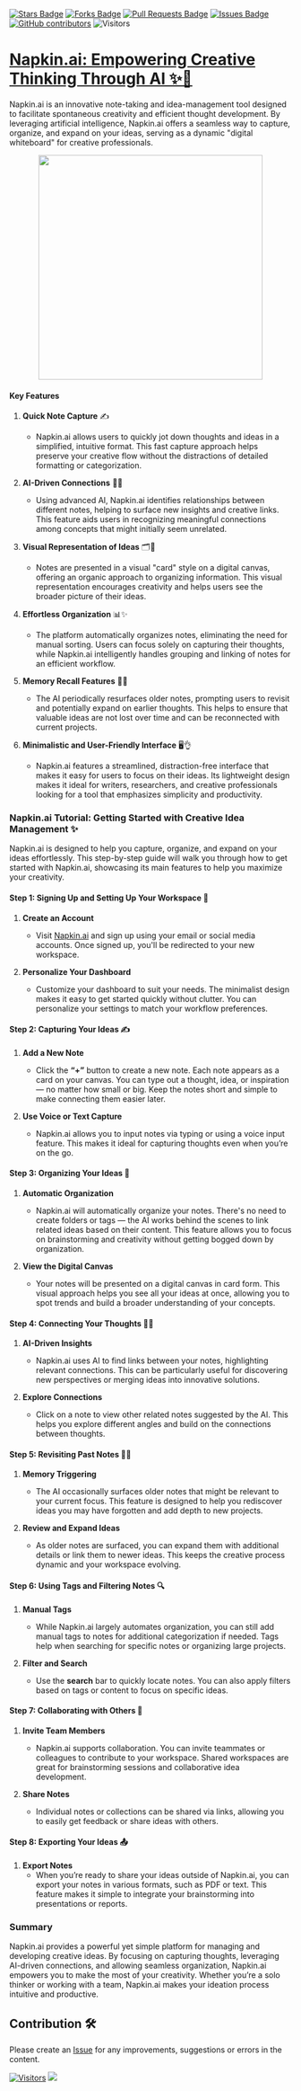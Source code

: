<a href="https://github.com/drshahizan/Generative-AI-Playground/stargazers"><img src="https://img.shields.io/github/stars/drshahizan/Generative-AI-Playground" alt="Stars Badge"/></a>
<a href="https://github.com/drshahizan/Generative-AI-Playground/network/members"><img src="https://img.shields.io/github/forks/drshahizan/Generative-AI-Playground" alt="Forks Badge"/></a>
<a href="https://github.com/drshahizan/Generative-AI-Playground/pulls"><img src="https://img.shields.io/github/issues-pr/drshahizan/Generative-AI-Playground" alt="Pull Requests Badge"/></a>
<a href="https://github.com/drshahizan/Generative-AI-Playground"><img src="https://img.shields.io/github/issues/drshahizan/Generative-AI-Playground" alt="Issues Badge"/></a>
<a href="https://github.com/drshahizan/Generative-AI-Playground/graphs/contributors"><img alt="GitHub contributors" src="https://img.shields.io/github/contributors/drshahizan/Generative-AI-Playground?color=2b9348"></a>
![Visitors](https://api.visitorbadge.io/api/visitors?path=https%3A%2F%2Fgithub.com%2Fdrshahizan%2Fai-tools&labelColor=%23d9e3f0&countColor=%23697689&style=flat)

# [Napkin.ai: Empowering Creative Thinking Through AI ✨📝](https://www.napkin.ai/)

Napkin.ai is an innovative note-taking and idea-management tool designed to facilitate spontaneous creativity and efficient thought development. By leveraging artificial intelligence, Napkin.ai offers a seamless way to capture, organize, and expand on your ideas, serving as a dynamic "digital whiteboard" for creative professionals.

<p align="center">
 <img src="https://miro.medium.com/v2/resize:fit:1400/format:webp/1*tMv1aDafvnz8ZUl_caHdCw.png"  height="400">
</p>

#### Key Features

1. **Quick Note Capture** ✍️
   - Napkin.ai allows users to quickly jot down thoughts and ideas in a simplified, intuitive format. This fast capture approach helps preserve your creative flow without the distractions of detailed formatting or categorization.

2. **AI-Driven Connections** 🤖🔗
   - Using advanced AI, Napkin.ai identifies relationships between different notes, helping to surface new insights and creative links. This feature aids users in recognizing meaningful connections among concepts that might initially seem unrelated.

3. **Visual Representation of Ideas** 🗂️🧠
   - Notes are presented in a visual "card" style on a digital canvas, offering an organic approach to organizing information. This visual representation encourages creativity and helps users see the broader picture of their ideas.

4. **Effortless Organization** 📊✨
   - The platform automatically organizes notes, eliminating the need for manual sorting. Users can focus solely on capturing their thoughts, while Napkin.ai intelligently handles grouping and linking of notes for an efficient workflow.

5. **Memory Recall Features** 🔄💡
   - The AI periodically resurfaces older notes, prompting users to revisit and potentially expand on earlier thoughts. This helps to ensure that valuable ideas are not lost over time and can be reconnected with current projects.

6. **Minimalistic and User-Friendly Interface** 🖥️👌
   - Napkin.ai features a streamlined, distraction-free interface that makes it easy for users to focus on their ideas. Its lightweight design makes it ideal for writers, researchers, and creative professionals looking for a tool that emphasizes simplicity and productivity.


### Napkin.ai Tutorial: Getting Started with Creative Idea Management ✨

Napkin.ai is designed to help you capture, organize, and expand on your ideas effortlessly. This step-by-step guide will walk you through how to get started with Napkin.ai, showcasing its main features to help you maximize your creativity.

#### Step 1: Signing Up and Setting Up Your Workspace 📝

1. **Create an Account** 
   - Visit [Napkin.ai](https://napkin.ai) and sign up using your email or social media accounts. Once signed up, you'll be redirected to your new workspace.

2. **Personalize Your Dashboard** 
   - Customize your dashboard to suit your needs. The minimalist design makes it easy to get started quickly without clutter. You can personalize your settings to match your workflow preferences.

#### Step 2: Capturing Your Ideas ✍️

1. **Add a New Note** 
   - Click the **“+”** button to create a new note. Each note appears as a card on your canvas. You can type out a thought, idea, or inspiration — no matter how small or big. Keep the notes short and simple to make connecting them easier later.

2. **Use Voice or Text Capture** 
   - Napkin.ai allows you to input notes via typing or using a voice input feature. This makes it ideal for capturing thoughts even when you’re on the go.

#### Step 3: Organizing Your Ideas 📂

1. **Automatic Organization** 
   - Napkin.ai will automatically organize your notes. There's no need to create folders or tags — the AI works behind the scenes to link related ideas based on their content. This feature allows you to focus on brainstorming and creativity without getting bogged down by organization.

2. **View the Digital Canvas** 
   - Your notes will be presented on a digital canvas in card form. This visual approach helps you see all your ideas at once, allowing you to spot trends and build a broader understanding of your concepts.

#### Step 4: Connecting Your Thoughts 🤖🔗

1. **AI-Driven Insights** 
   - Napkin.ai uses AI to find links between your notes, highlighting relevant connections. This can be particularly useful for discovering new perspectives or merging ideas into innovative solutions.

2. **Explore Connections** 
   - Click on a note to view other related notes suggested by the AI. This helps you explore different angles and build on the connections between thoughts.

#### Step 5: Revisiting Past Notes 🔄💡

1. **Memory Triggering** 
   - The AI occasionally surfaces older notes that might be relevant to your current focus. This feature is designed to help you rediscover ideas you may have forgotten and add depth to new projects.

2. **Review and Expand Ideas** 
   - As older notes are surfaced, you can expand them with additional details or link them to newer ideas. This keeps the creative process dynamic and your workspace evolving.

#### Step 6: Using Tags and Filtering Notes 🔍

1. **Manual Tags** 
   - While Napkin.ai largely automates organization, you can still add manual tags to notes for additional categorization if needed. Tags help when searching for specific notes or organizing large projects.

2. **Filter and Search** 
   - Use the **search** bar to quickly locate notes. You can also apply filters based on tags or content to focus on specific ideas.

#### Step 7: Collaborating with Others 🤝

1. **Invite Team Members** 
   - Napkin.ai supports collaboration. You can invite teammates or colleagues to contribute to your workspace. Shared workspaces are great for brainstorming sessions and collaborative idea development.

2. **Share Notes** 
   - Individual notes or collections can be shared via links, allowing you to easily get feedback or share ideas with others.

#### Step 8: Exporting Your Ideas 📤

1. **Export Notes** 
   - When you’re ready to share your ideas outside of Napkin.ai, you can export your notes in various formats, such as PDF or text. This feature makes it simple to integrate your brainstorming into presentations or reports.


### Summary

Napkin.ai provides a powerful yet simple platform for managing and developing creative ideas. By focusing on capturing thoughts, leveraging AI-driven connections, and allowing seamless organization, Napkin.ai empowers you to make the most of your creativity. Whether you’re a solo thinker or working with a team, Napkin.ai makes your ideation process intuitive and productive.

## Contribution 🛠️
Please create an [Issue](https://github.com/drshahizan/Generative-AI-Playground/issues) for any improvements, suggestions or errors in the content.

[![Visitors](https://api.visitorbadge.io/api/visitors?path=https%3A%2F%2Fgithub.com%2Fdrshahizan&labelColor=%23697689&countColor=%23555555&style=plastic)](https://visitorbadge.io/status?path=https%3A%2F%2Fgithub.com%2Fdrshahizan)
![](https://hit.yhype.me/github/profile?user_id=81284918)

